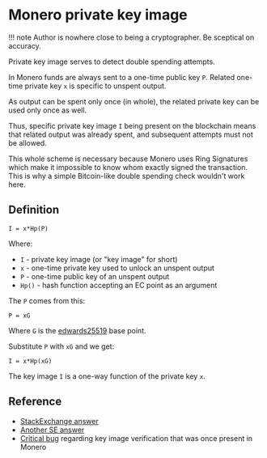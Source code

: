 # Monero private key image

!!! note
    Author is nowhere close to being a cryptographer. Be sceptical on accuracy.

Private key image serves to detect double spending attempts.

In Monero funds are always sent to a one-time public key `P`.
Related one-time private key `x` is specific to unspent output.

As output can be spent only once (in whole), the related private key can be used only once as well.

Thus, specific private key image `I` being present on the blockchain means
that related output was already spent, and subsequent attempts must not be allowed.

This whole scheme is necessary because Monero uses Ring Signatures
which make it impossible to know whom exactly signed the transaction.
This is why a simple Bitcoin-like double spending check wouldn't work here. 

## Definition

    I = x*Hp(P)

Where:

* `I` - private key image (or "key image" for short)
* `x` - one-time private key used to unlock an unspent output
* `P` - one-time public key of an unspent output
* `Hp()` - hash function accepting an EC point as an argument 

The `P` comes from this:

    P = xG

Where `G` is the [edwards25519](/cryptography/asymmetric/edwards25519) base point. 

Substitute `P` with `xG` and we get:

    I = x*Hp(xG)
    
The key image `I` is a one-way function of the private key `x`.

## Reference

* [StackExchange answer](https://monero.stackexchange.com/questions/2883/what-is-a-key-image)
* [Another SE answer](https://monero.stackexchange.com/questions/2158/what-is-moneros-mechanism-for-defending-against-a-double-spend-attack)
* [Critical bug](https://getmonero.org/2017/05/17/disclosure-of-a-major-bug-in-cryptonote-based-currencies.html) regarding key image verification that was once present in Monero 
